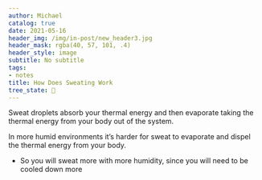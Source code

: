 ```yaml
---
author: Michael
catalog: true
date: 2021-05-16
header_img: /img/in-post/new_header3.jpg
header_mask: rgba(40, 57, 101, .4)
header_style: image
subtitle: No subtitle
tags:
- notes
title: How Does Sweating Work
tree_state: 🌱
---
```


Sweat droplets absorb your thermal energy and then evaporate taking the thermal energy from your body out of the system.

In more humid environments it’s harder for sweat to evaporate and dispel the  thermal energy from your body.
- So you will sweat more with more humidity, since you will need to be cooled down more